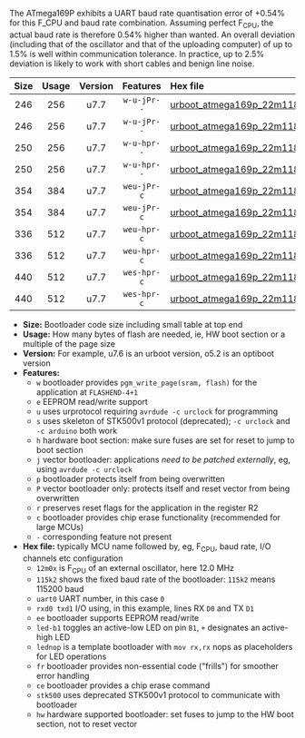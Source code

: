 The ATmega169P exhibits a UART baud rate quantisation error of +0.54% for this F_CPU and baud rate combination. Assuming perfect F<sub>CPU</sub>, the actual baud rate is therefore 0.54% higher than wanted. An overall deviation (including that of the oscillator and that of the uploading computer) of up to 1.5% is well within communication tolerance. In practice, up to 2.5% deviation is likely to work with short cables and benign line noise.

|Size|Usage|Version|Features|Hex file|
|:-:|:-:|:-:|:-:|:--|
|246|256|u7.7|`w-u-jPr--`|[urboot_atmega169p_22m1184x_+125k0_uart0_rxe0_txe1_led+b5.hex](https://raw.githubusercontent.com/stefanrueger/urboot.hex/main/mcus/atmega169p/external_oscillator/fcpu_22m1184x/br_+125k0/urboot_atmega169p_22m1184x_+125k0_uart0_rxe0_txe1_led+b5.hex)|
|246|256|u7.7|`w-u-jPr--`|[urboot_atmega169p_22m1184x_+125k0_uart0_rxe0_txe1_lednop.hex](https://raw.githubusercontent.com/stefanrueger/urboot.hex/main/mcus/atmega169p/external_oscillator/fcpu_22m1184x/br_+125k0/urboot_atmega169p_22m1184x_+125k0_uart0_rxe0_txe1_lednop.hex)|
|250|256|u7.7|`w-u-hpr--`|[urboot_atmega169p_22m1184x_+125k0_uart0_rxe0_txe1_led+b5_fr_hw.hex](https://raw.githubusercontent.com/stefanrueger/urboot.hex/main/mcus/atmega169p/external_oscillator/fcpu_22m1184x/br_+125k0/urboot_atmega169p_22m1184x_+125k0_uart0_rxe0_txe1_led+b5_fr_hw.hex)|
|250|256|u7.7|`w-u-hpr--`|[urboot_atmega169p_22m1184x_+125k0_uart0_rxe0_txe1_lednop_fr_hw.hex](https://raw.githubusercontent.com/stefanrueger/urboot.hex/main/mcus/atmega169p/external_oscillator/fcpu_22m1184x/br_+125k0/urboot_atmega169p_22m1184x_+125k0_uart0_rxe0_txe1_lednop_fr_hw.hex)|
|354|384|u7.7|`weu-jPr-c`|[urboot_atmega169p_22m1184x_+125k0_uart0_rxe0_txe1_ee_led+b5_fr_ce.hex](https://raw.githubusercontent.com/stefanrueger/urboot.hex/main/mcus/atmega169p/external_oscillator/fcpu_22m1184x/br_+125k0/urboot_atmega169p_22m1184x_+125k0_uart0_rxe0_txe1_ee_led+b5_fr_ce.hex)|
|354|384|u7.7|`weu-jPr-c`|[urboot_atmega169p_22m1184x_+125k0_uart0_rxe0_txe1_ee_lednop_fr_ce.hex](https://raw.githubusercontent.com/stefanrueger/urboot.hex/main/mcus/atmega169p/external_oscillator/fcpu_22m1184x/br_+125k0/urboot_atmega169p_22m1184x_+125k0_uart0_rxe0_txe1_ee_lednop_fr_ce.hex)|
|336|512|u7.7|`weu-hpr-c`|[urboot_atmega169p_22m1184x_+125k0_uart0_rxe0_txe1_ee_led+b5_fr_ce_hw.hex](https://raw.githubusercontent.com/stefanrueger/urboot.hex/main/mcus/atmega169p/external_oscillator/fcpu_22m1184x/br_+125k0/urboot_atmega169p_22m1184x_+125k0_uart0_rxe0_txe1_ee_led+b5_fr_ce_hw.hex)|
|336|512|u7.7|`weu-hpr-c`|[urboot_atmega169p_22m1184x_+125k0_uart0_rxe0_txe1_ee_lednop_fr_ce_hw.hex](https://raw.githubusercontent.com/stefanrueger/urboot.hex/main/mcus/atmega169p/external_oscillator/fcpu_22m1184x/br_+125k0/urboot_atmega169p_22m1184x_+125k0_uart0_rxe0_txe1_ee_lednop_fr_ce_hw.hex)|
|440|512|u7.7|`wes-hpr-c`|[urboot_atmega169p_22m1184x_+125k0_uart0_rxe0_txe1_ee_led+b5_fr_ce_stk500_hw.hex](https://raw.githubusercontent.com/stefanrueger/urboot.hex/main/mcus/atmega169p/external_oscillator/fcpu_22m1184x/br_+125k0/urboot_atmega169p_22m1184x_+125k0_uart0_rxe0_txe1_ee_led+b5_fr_ce_stk500_hw.hex)|
|440|512|u7.7|`wes-hpr-c`|[urboot_atmega169p_22m1184x_+125k0_uart0_rxe0_txe1_ee_lednop_fr_ce_stk500_hw.hex](https://raw.githubusercontent.com/stefanrueger/urboot.hex/main/mcus/atmega169p/external_oscillator/fcpu_22m1184x/br_+125k0/urboot_atmega169p_22m1184x_+125k0_uart0_rxe0_txe1_ee_lednop_fr_ce_stk500_hw.hex)|

- **Size:** Bootloader code size including small table at top end
- **Usage:** How many bytes of flash are needed, ie, HW boot section or a multiple of the page size
- **Version:** For example, u7.6 is an urboot version, o5.2 is an optiboot version
- **Features:**
  + `w` bootloader provides `pgm_write_page(sram, flash)` for the application at `FLASHEND-4+1`
  + `e` EEPROM read/write support
  + `u` uses urprotocol requiring `avrdude -c urclock` for programming
  + `s` uses skeleton of STK500v1 protocol (deprecated); `-c urclock` and `-c arduino` both work
  + `h` hardware boot section: make sure fuses are set for reset to jump to boot section
  + `j` vector bootloader: applications *need to be patched externally*, eg, using `avrdude -c urclock`
  + `p` bootloader protects itself from being overwritten
  + `P` vector bootloader only: protects itself and reset vector from being overwritten
  + `r` preserves reset flags for the application in the register R2
  + `c` bootloader provides chip erase functionality (recommended for large MCUs)
  + `-` corresponding feature not present
- **Hex file:** typically MCU name followed by, eg, F<sub>CPU</sub>, baud rate, I/O channels etc configuration
  + `12m0x` is F<sub>CPU</sub> of an external oscillator, here 12.0 MHz
  + `115k2` shows the fixed baud rate of the bootloader: `115k2` means 115200 baud
  + `uart0` UART number, in this case `0`
  + `rxd0 txd1` I/O using, in this example, lines RX `D0` and TX `D1`
  + `ee` bootloader supports EEPROM read/write
  + `led-b1` toggles an active-low LED on pin `B1`, `+` designates an active-high LED
  + `lednop` is a template bootloader with `mov rx,rx` nops as placeholders for LED operations
  + `fr` bootloader provides non-essential code ("frills") for smoother error handling
  + `ce` bootloader provides a chip erase command
  + `stk500` uses deprecated STK500v1 protocol to communicate with bootloader
  + `hw` hardware supported bootloader: set fuses to jump to the HW boot section, not to reset vector
